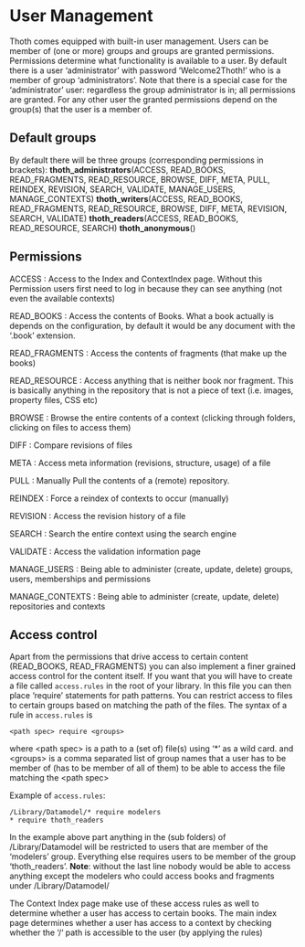 # User Management
Thoth comes equipped with built-in user management. Users can be member of (one or more) groups and groups are granted permissions. Permissions determine what functionality is available to a user. By default there is a user ‘administrator’ with password ‘Welcome2Thoth!’ who is a member of group ‘administrators’. Note that there is a special case for the ‘administrator’ user: regardless the group administrator is in; all permissions are granted. For any other user the granted permissions depend on the group(s) that the user is a member of.

## Default groups
By default there will be three groups (corresponding permissions in brackets): 
**thoth\_administrators**(ACCESS, READ\_BOOKS, READ\_FRAGMENTS, READ\_RESOURCE, BROWSE, DIFF, META, PULL, REINDEX, REVISION, SEARCH, VALIDATE, MANAGE\_USERS, MANAGE\_CONTEXTS)
**thoth\_writers**(ACCESS, READ\_BOOKS, READ\_FRAGMENTS, READ\_RESOURCE, BROWSE, DIFF, META, REVISION, SEARCH, VALIDATE)
**thoth\_readers**(ACCESS, READ\_BOOKS, READ\_RESOURCE, SEARCH)
**thoth\_anonymous**()

## Permissions
ACCESS
: Access to the Index and ContextIndex page. Without this Permission users first need to log in because they can see anything (not even the available contexts)

READ\_BOOKS
: Access the contents of Books. What a book actually is depends on the configuration, by default it would be any document with the ‘.book’ extension.

READ\_FRAGMENTS
: Access the contents of fragments (that make up the books)

READ\_RESOURCE
: Access anything that is neither book nor fragment. This is basically anything in the repository that is not a piece of text (i.e. images, property files, CSS etc)

BROWSE
: Browse the entire contents of a context (clicking through folders, clicking on files to access them)

DIFF
: Compare revisions of files

META
: Access meta information (revisions, structure, usage) of a file

PULL
: Manually Pull the contents of a (remote) repository.

REINDEX
: Force a reindex of contexts to occur (manually)

REVISION
: Access the revision history of a file

SEARCH
: Search the entire context using the search engine

VALIDATE
: Access the validation information page

MANAGE\_USERS
: Being able to administer (create, update, delete) groups, users, memberships and permissions

MANAGE\_CONTEXTS
: Being able to administer (create, update, delete) repositories and contexts

## Access control
Apart from the permissions that drive access to certain content (READ\_BOOKS, READ\_FRAGMENTS) you can also implement a finer grained access control for the content itself. If you want that you will have to create a file called `access.rules` in the root of your library. In this file you can then place ‘require’ statements for path patterns. You can restrict access to files to certain groups based on matching the path of the files. The syntax of a rule in `access.rules` is

	<path spec> require <groups>

where \<path spec\> is a path to a (set of) file(s) using ‘\*’ as a wild card.
and \<groups\> is a comma separated list of group names that a user has to be member of (has to be member of all of them) to be able to access the file matching the \<path spec\>

Example of `access.rules`:

	/Library/Datamodel/* require modelers
	* require thoth_readers

In the example above part anything in the (sub folders) of /Library/Datamodel will be restricted to users that are member of the ‘modelers’ group.
Everything else requires users to be member of the group ‘thoth\_readers’. **Note**: without the last line nobody would be able to access anything except the modelers who could access books and fragments under /Library/Datamodel/

The Context Index page make use of these access rules as well to determine whether a user has access to certain books. The main index page determines whether a user has access to a context by checking whether the ‘/‘ path is accessible to the user (by applying the rules)